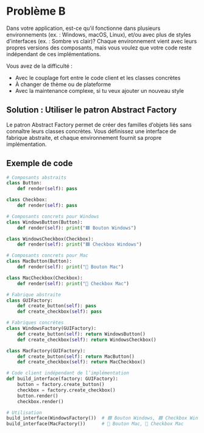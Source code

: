 # Problème B

Dans votre application, est-ce qu'il fonctionne dans plusieurs environnements (ex. : Windows, macOS, Linux), et/ou avec plus de styles d'interfaces (ex. : Sombre vs clair)? Chaque environnement vient avec leurs propres versions des composants, mais vous voulez que votre code reste indépendant de ces implémentations.

Vous avez de la difficulté :

- Avec le couplage fort entre le code client et les classes concrètes
- À changer de thème ou de plateforme
- Avec la maintenance complexe, si tu veux ajouter un nouveau style

## Solution : Utiliser le patron Abstract Factory

Le patron Abstract Factory permet de créer des familles d’objets liés sans connaître leurs classes concrètes.
Vous définissez une interface de fabrique abstraite, et chaque environnement fournit sa propre implémentation.

## Exemple de code

```python
# Composants abstraits
class Button:
    def render(self): pass

class Checkbox:
    def render(self): pass

# Composants concrets pour Windows
class WindowsButton(Button):
    def render(self): print("🟦 Bouton Windows")

class WindowsCheckbox(Checkbox):
    def render(self): print("🟦 Checkbox Windows")

# Composants concrets pour Mac
class MacButton(Button):
    def render(self): print("🍎 Bouton Mac")

class MacCheckbox(Checkbox):
    def render(self): print("🍎 Checkbox Mac")

# Fabrique abstraite
class GUIFactory:
    def create_button(self): pass
    def create_checkbox(self): pass

# Fabriques concrètes
class WindowsFactory(GUIFactory):
    def create_button(self): return WindowsButton()
    def create_checkbox(self): return WindowsCheckbox()

class MacFactory(GUIFactory):
    def create_button(self): return MacButton()
    def create_checkbox(self): return MacCheckbox()

# Code client indépendant de l’implémentation
def build_interface(factory: GUIFactory):
    button = factory.create_button()
    checkbox = factory.create_checkbox()
    button.render()
    checkbox.render()

# Utilisation
build_interface(WindowsFactory())  # 🟦 Bouton Windows, 🟦 Checkbox Windows
build_interface(MacFactory())      # 🍎 Bouton Mac, 🍎 Checkbox Mac

```
